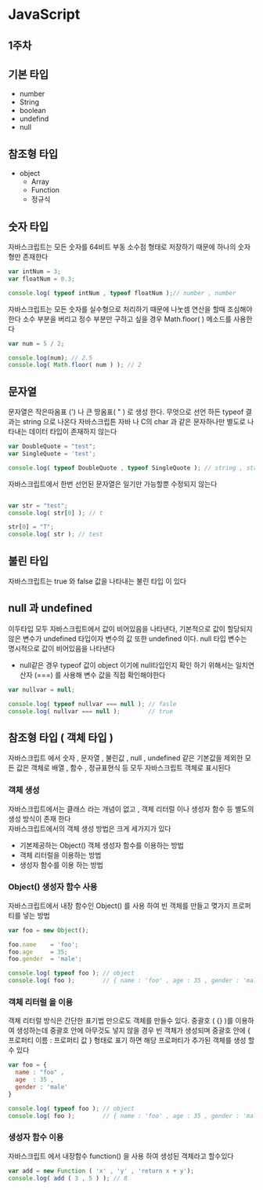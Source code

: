 # JavaScript

## 1주차

## 기본 타입

- number
- String
- boolean
- undefind
- null

## 참조형 타입 

- object
  - Array
  - Function 
  - 정규식
 
 
 ## 숫자 타입
 자바스크립트는 모든 숫자를 64비트 부동 소수점 형태로 저장하기 때문에 하나의 숫자형만 존재한다
 
 ```js
 var intNum = 3;
 var floatNum = 0.3;
 
 console.log( typeof intNum , typeof floatNum );// number , number 
 ```
 
자바스크립트는 모든 숫자를 실수형으로 처리하기 때문에 나눗셈 연산을 할때 조심해야 한다
소수 부분을 버리고 정수 부분만 구하고 싶을 경우 Math.floor( ) 메소드를 사용한다

```js
var num = 5 / 2;

console.log(num); // 2.5
console.log( Math.floor( num ) ); // 2

```

## 문자열

문자열은 작은따옴표 (') 나 큰 땅옴표( " ) 로 생성 한다. 무엇으로 선언 하든 typeof 결과는 string 으로 나온다 자바스크립튼 자바 나 C의 char 과 같은 문자하나만
별도로 나타내는 데이터 타입이 존재하지 않는다
```js 
var DoubleQuote = "test";
var SingleQuote = 'test';

console.log( typeof DoubleQuote , typeof SingleQuote ); // string , string
```

자바스크립트에서 한번 선언된 문자열은 일기만 가능할뿐 수정되지 않는다

```js

var str = "test";
console.log( str[0] ); // t

str[0] = "T";
console.log( str ); // test
```

## 불린 타입

자바스크립트는 true 와 false 값을 나타내는 불린 타입 이 있다 

## null 과 undefined

이두타입 모두 자바스크립트에서 값이 비어있음을 나타낸다, 기본적으로 값이 할당되지 않은 변수가 undefined 타입이자 변수의 값 또한 undefined 이다. null 타입 
변수는 명시적으로 값이 비어있음을 나타낸다<br>
 * null같은 경우 typeof 값이 object 이기에 null타입인지 확인 하기 위해서는 일치연산자 (===) 를 사용해 변수 값을 직접 확인해야한다

```js
var nullvar = null;

console.log( typeof nullvar === null ); // fasle
console.log( nullvar === null );        // true

```

## 참조형 타입 ( 객체 타입 )

자바스크립트 에서 숫자 , 문자열 , 불린값 , null , undefined 같은 기본값을 제외한 모든 값은 객체로 배열 , 함수 , 정규표현식 등 모두 자바스크립트 객체로 표시된다
<br>

### 객체 생성 

자바스크립트에서는 클래스 라는 개념이 없고 , 객체 리터럴 이나 생성자 함수 등 별도의 생성 방식이 존재 한다<br>
자바스크립트에서의 객체 생성 방법은 크게 세가지가 있다
- 기본제공하는 Object() 객체 생성자 함수를 이용하는 방법
- 객체 리터럴을 이용하는 방법
- 생성자 함수를 이용 하는 방법

### Object() 생성자 함수 사용 

자바스크립트에서 내장 함수인 Object() 를 사용 하여 빈 객체를 만들고 몆가지 프로퍼티를 넣는 방법

```js
var foo = new Object();

foo.name    = 'foo';
foo.age     = 35;
foo.gender  = 'male';

console.log( typeof foo ); // object
console.log( foo );        // { name : 'foo' , age : 35 , gender : 'male' }

```

### 객체 리터럴 을 이용 

객체 리터럴 방식은 간단한 표기법 만으로도 객체를 만들수 있다. 중괄호 ( {} )를 이용하여 생성하는데 중괄호 안에 아무것도 넣지 않을 경우 빈 객체가 생성되며
중괄호 안에 { 프로퍼티 이름 : 프로퍼티 값 } 형태로 표기 하면 해당 프로퍼티가 추가된 객체를 생성 할수 있다

```js
var foo = {
  name : "foo" ,
  age  : 35 ,
  gender : 'male'
}

console.log( typeof foo ); // object
console.log( foo );        // { name : 'foo' , age : 35 , gender : 'male' }

```

### 생성자 함수 이용

자바스크립트 에서 내장함수 function() 을 사용 하여 생성된 객체라고 할수있다

```js
var add = new Function ( 'x' , 'y' , 'return x + y');
console.log( add ( 3 , 5 ) ); // 8
```



